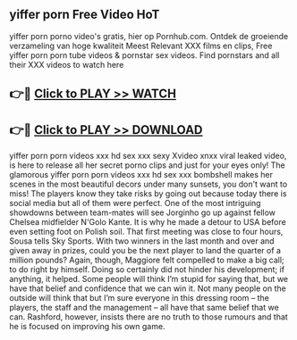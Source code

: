 ## yiffer porn Free Video HoT 

yiffer porn porno video's gratis, hier op Pornhub.com. Ontdek de groeiende verzameling van hoge kwaliteit Meest Relevant XXX films en clips,
Free yiffer porn porn tube videos & pornstar sex videos. Find pornstars and all their XXX videos to watch here


## 👉🔴 [Click to PLAY >> WATCH](http://us.freeplayer.one?title=yiffer_porn&ref=16D)

## 👉🔴 [Click to PLAY >> DOWNLOAD](http://us.freeplayer.one?title=yiffer_porn&ref=16D)


yiffer porn porn videos xxx hd sex xxx sexy Xvideo xnxx viral leaked video, is here to release all her secret porno clips and just for your eyes only! The glamorous yiffer porn porn videos xxx hd sex xxx bombshell makes her scenes in the most beautiful decors under many sunsets, you don't want to miss! The players know they take risks by going out because today there is social media but all of them were perfect. One of the most intriguing showdowns between team-mates will see Jorginho go up against fellow Chelsea midfielder N'Golo Kante. It is why he made a detour to USA before even setting foot on Polish soil. That first meeting was close to four hours, Sousa tells Sky Sports. With two winners in the last month and over and given away in prizes, could you be the next player to land the quarter of a million pounds? Again, though, Maggiore felt compelled to make a big call; to do right by himself. Doing so certainly did not hinder his development; if anything, it helped. Some people will think I’m stupid for saying that, but we have that belief and confidence that we can win it. Not many people on the outside will think that but I’m sure everyone in this dressing room – the players, the staff and the management – all have that same belief that we can. Rashford, however, insists there are no truth to those rumours and that he is focused on improving his own game.